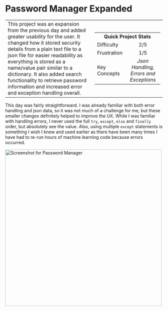 # Password Manager Expanded

<table border='0'>
<tr>
  <td>
  This project was an expansion from the previous day and added greater usability for the user. It changed how it stored security details from a plain text file to a json file for easier readability as everything is stored as a name/value pair similar to a dictionary. It also added search functionality to retrieve password information and increased error and exception handling overall.
  </td>
  <td>
    <div>
      <table>
        <tr>
          <td align='center' colspan="2"><strong>Quick Project Stats</strong></td>
        </tr>
        <tr>
          <td>Difficulty</td>
          <td align='center'>2/5</td>
        </tr>
        <tr>
          <td>Frustration</td>
          <td align='center'>1/5</td>
        </tr>
        <tr>
          <td>Key Concepts</td>
          <td align='center'><em>Json Handling, Errors and Exceptions</em></td>
        </tr>
      </table>
    </div>
  </td>
</tr>
</table>

This day was fairly straightforward. I was already familiar with both error handling and json data, so it was not much of a challenge for me, but these smaller changes definitely helped to improve the UX. While I was familiar with handling errors, I never used the full `try`, `except`, `else` and `finally` order, but absolutely see the value. Also, using multiple `except` statements is something I wish I knew and used earlier as there have been many times I have had to re-run hours of machine learning code because errors occurred.

<img src="https://ryanlonergan.github.io/assets/img/100_days/day_30_pw_manager_exp.png" alt="Screenshot for Password Manager" width=500>
